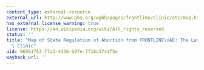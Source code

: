 ```yaml
---
content_type: external-resource
external_url: http://www.pbs.org/wgbh/pages/frontline/clinic/etc/map.html
has_external_license_warning: true
license: https://en.wikipedia.org/wiki/All_rights_reserved
status: ''
title: "Map of State Regulation of Abortion from FRONTLINE\xAE: The Last Abortion\
  \ Clinic"
uid: 96561753-f7a3-4436-b9fe-7f18c3744f5e
wayback_url: ''
---
```

